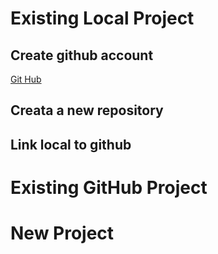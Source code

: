 # Existing Local Project

## Create github account
<a href='https://github.com/'>Git Hub</a>

## Creata a new repository


## Link local to github


# Existing GitHub Project



# New Project